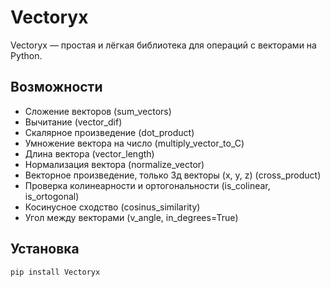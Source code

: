 # Vectoryx

Vectoryx — простая и лёгкая библиотека для операций с векторами на Python.

## Возможности

- Сложение векторов (sum_vectors)
- Вычитание (vector_dif)
- Скалярное произведение (dot_product)
- Умножение вектора на число (multiply_vector_to_C)
- Длина вектора (vector_length)
- Нормализация вектора (normalize_vector)
- Векторное произведение, только 3д векторы (x, y, z)  (cross_product)
- Проверка колинеарности и ортогональности (is_colinear, is_ortogonal)
- Косинусное сходство (cosinus_similarity)
- Угол между векторами (v_angle, in_degrees=True)

## Установка

```bash
pip install Vectoryx
